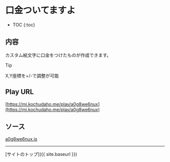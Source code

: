 # 口金ついてますよ

* TOC
{:toc}

## 内容
カスタム絵文字に口金をつけたものが作成できます。

> [!TIP]
> X,Y座標を+/-で調整が可能

## Play URL

[https://mi.kochudaho.me/play/a0g8we6nux](https://mi.kochudaho.me/play/a0g8we6nux)

## ソース

[a0g8we6nux.is](https://github.com/elysion-pre/MisskeyPlay/blob/main/src/kochudaho/a0g8we6nux.is)

----

[サイトのトップ]({{ site.baseurl }})
